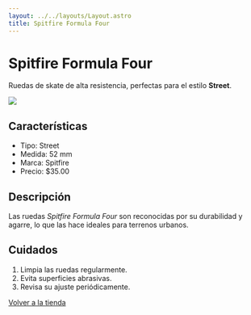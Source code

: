 ```yaml
---
layout: ../../layouts/Layout.astro
title: Spitfire Formula Four
---
```


<div class="markdown">
  
  # Spitfire Formula Four

  Ruedas de skate de alta resistencia, perfectas para el estilo **Street**.

  ![](/images/spit.webp)

  ## Características

  - Tipo: Street
  - Medida: 52 mm
  - Marca: Spitfire
  - Precio: $35.00

  ## Descripción

  Las ruedas *Spitfire Formula Four* son reconocidas por su durabilidad y agarre, lo que las hace ideales para terrenos urbanos.

  ## Cuidados

  1. Limpia las ruedas regularmente.
  2. Evita superficies abrasivas.
  3. Revisa su ajuste periódicamente.

  <a href="/tienda" class="back-button">Volver a la tienda</a>
</div>
